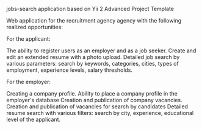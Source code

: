 jobs-search application based on Yii 2 Advanced Project Template

Web application for the recruitment agency agency with the following realized opportunities:

For the applicant:

The ability to register users as an employer and as a job seeker.
Create and edit an extended resume with a photo upload.
Detailed job search by various parameters: search by keywords, categories, cities, types of employment, experience levels, salary thresholds.

For the employer:

Сreating a company profile.
Ability to place a company profile in the employer's database
Creation and publication of company vacancies.
Creation and publication of vacancies for search by candidates
Detailed resume search with various filters: search by city, experience, educational level of the applicant.